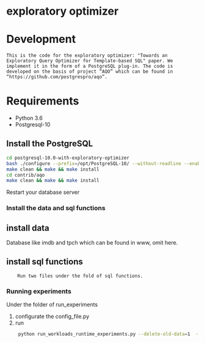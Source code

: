 # exploratory optimizer


# Development
    This is the code for the exploratory optimizer: "Towards an Exploratory Query Optimizer for Template-based SQL" paper. We implement it in the form of a PostgreSQL plug-in. The code is developed on the basis of project “AQO” which can be found in “https://github.com/postgrespro/aqo”.

# Requirements
- Python 3.6
- Postgresql-10

## Install the PostgreSQL
```sh
cd postgresql-10.0-with-exploratory-optimizer
bash ./configure --prefix=/opt/PostgreSQL-10/ --without-readline --enable-debug CFLAGS='-O0 -g'
make clean && make && make install 
cd contrib/aqo                                               
make clean && make && make install 
```
Restart your database server
### Install the data and sql functions
## install data
Database like imdb and tpch which can be found in www, omit here.
## install sql functions
    	Run two files under the fold of sql functions.

### Running experiments 
Under the folder of run_experiments
1. configurate the config_file.py
2. run
    ```sh
     python run_workloads_runtime_experiments.py --delete-old-data=1  --query-mode=2  --begin-num=1  --end-num=4000  ----history-num=7 --markov-m=3
    ```

